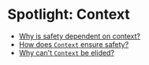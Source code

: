 # Spotlight: Context
- [Why is safety dependent on context?](./context-safety.md)
- [How does `Context` ensure safety?](./context-mechanism.md)
- [Why can't `Context` be elided?](./context-inference.md)
